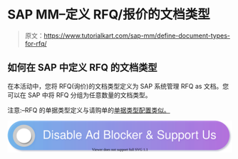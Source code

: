 # SAP MM–定义 RFQ/报价的文档类型

> 原文：<https://www.tutorialkart.com/sap-mm/define-document-types-for-rfq/>

## 如何在 SAP 中定义 RFQ 的文档类型

在本活动中，您将 RFQ(询价)的文档类型定义为 SAP 系统管理 RFQ as 文档。您可以在 SAP 中将 RFQ 分组为任意数量的文档类型。

注意:–RFQ 的单据类型定义与请购单的[单据类型配置类似。](https://www.tutorialkart.com/sap-mm/define-document-types-for-purchase-requisition/)

[![](img/925da31b32d6bc3827932f6c8afb11bb.png)](https://www.tutorialkart.com/)